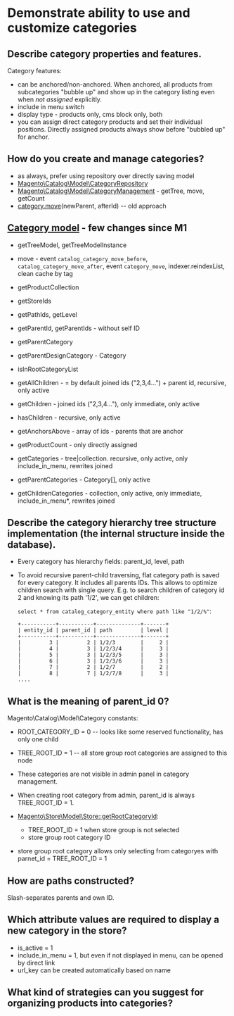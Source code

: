 # Demonstrate ability to use and customize categories

## Describe category properties and features.

Category features:
- can be anchored/non-anchored. When anchored, all products from subcategories "bubble up" and show up in
  the category listing even when _not assigned_ explicitly.
- include in menu switch
- display type - products only, cms block only, both
- you can assign direct category products and set their individual positions. Directly assigned products
  always show before "bubbled up" for anchor.

## How do you create and manage categories?
- as always, prefer using repository over directly saving model
- [Magento\Catalog\Model\CategoryRepository](https://github.com/magento/magento2/blob/2.2-develop/app/code/Magento/Catalog/Model/CategoryRepository.php)
- [Magento\Catalog\Model\CategoryManagement](https://github.com/magento/magento2/blob/2.2-develop/app/code/Magento/Catalog/Model/CategoryManagement.php) - getTree, move, getCount
- [category.move](https://github.com/magento/magento2/blob/2.2-develop/app/code/Magento/Catalog/Model/Category.php#L384)(newParent, afterId) -- old approach

## [Category model](https://github.com/magento/magento2/blob/2.2-develop/app/code/Magento/Catalog/Model/Category.php) - few changes since M1
- getTreeModel, getTreeModelInstance
- move - event `catalog_category_move_before`, `catalog_category_move_after`, event `category_move`,
  indexer.reindexList, clean cache by tag
- getProductCollection
- getStoreIds

- getPathIds, getLevel
- getParentId, getParentIds - without self ID
- getParentCategory
- getParentDesignCategory - Category
- isInRootCategoryList

- getAllChildren - = by default joined ids ("2,3,4...") + parent id, recursive, only active
- getChildren - joined ids ("2,3,4..."), only immediate, only active
- hasChildren - recursive, only active
- getAnchorsAbove - array of ids - parents that are anchor
- getProductCount - only directly assigned

- getCategories - tree|collection. recursive, only active, only include_in_menu, rewrites joined
- getParentCategories - Category[], only active
- getChildrenCategories - collection, only active, only immediate, include_in_menu*, rewrites joined

## Describe the category hierarchy tree structure implementation (the internal structure inside the database).
- Every category has hierarchy fields: parent_id, level, path
- To avoid recursive parent-child traversing, flat category path is saved for every category. It includes
  all parents IDs. This allows to optimize children search with single query. E.g. to search children of
  category id 2 and knowing its path '1/2', we can get children:

  `select * from catalog_category_entity where path like "1/2/%"`:

  ```
  +-----------+-----------+--------------+-------+
  | entity_id | parent_id | path         | level |
  +-----------+-----------+--------------+-------+
  |         3 |         2 | 1/2/3        |     2 |
  |         4 |         3 | 1/2/3/4      |     3 |
  |         5 |         3 | 1/2/3/5      |     3 |
  |         6 |         3 | 1/2/3/6      |     3 |
  |         7 |         2 | 1/2/7        |     2 |
  |         8 |         7 | 1/2/7/8      |     3 |
  ....
  ```


## What is the meaning of parent_id 0?
Magento\Catalog\Model\Category constants:
- ROOT_CATEGORY_ID = 0 -- looks like some reserved functionality, has only one child
- TREE_ROOT_ID = 1 -- all store group root categories are assigned to this node

- These categories are not visible in admin panel in category management.
- When creating root category from admin, parent_id is always TREE_ROOT_ID = 1.
- [Magento\Store\Model\Store::getRootCategoryId](https://github.com/magento/magento2/blob/2.2-develop/app/code/Magento/Store/Model/Store.php#L998):
  * TREE_ROOT_ID = 1 when store group is not selected
  * store group root category ID
- store group root category allows only selecting from categoryes with parnet_id = TREE_ROOT_ID = 1

## How are paths constructed?

Slash-separates parents and own ID.

## Which attribute values are required to display a new category in the store?

- is_active = 1
- include_in_menu = 1, but even if not displayed in menu, can be opened by direct link
- url_key can be created automatically based on name

## What kind of strategies can you suggest for organizing products into categories?
